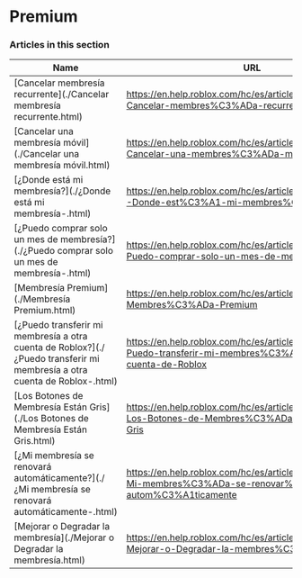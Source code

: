 # Premium  
### Articles in this section
Name|URL
-|-
[Cancelar membresía recurrente](./Cancelar membresía recurrente.html) |https://en.help.roblox.com/hc/es/articles/203312540-Cancelar-membres%C3%ADa-recurrente
[Cancelar una membresía móvil](./Cancelar una membresía móvil.html) |https://en.help.roblox.com/hc/es/articles/360029312472-Cancelar-una-membres%C3%ADa-m%C3%B3vil
[¿Donde está mi membresía?](./¿Donde está mi membresía-.html) |https://en.help.roblox.com/hc/es/articles/360029482412--Donde-est%C3%A1-mi-membres%C3%ADa
[¿Puedo comprar solo un mes de membresía?](./¿Puedo comprar solo un mes de membresía-.html) |https://en.help.roblox.com/hc/es/articles/203312780--Puedo-comprar-solo-un-mes-de-membres%C3%ADa
[Membresía Premium](./Membresía Premium.html) |https://en.help.roblox.com/hc/es/articles/360024256251-Membres%C3%ADa-Premium
[¿Puedo transferir mi membresía a otra cuenta de Roblox?](./¿Puedo transferir mi membresía a otra cuenta de Roblox-.html) |https://en.help.roblox.com/hc/es/articles/203312640--Puedo-transferir-mi-membres%C3%ADa-a-otra-cuenta-de-Roblox
[Los Botones de Membresía Están Gris](./Los Botones de Membresía Están Gris.html) |https://en.help.roblox.com/hc/es/articles/203312690-Los-Botones-de-Membres%C3%ADa-Est%C3%A1n-Gris
[¿Mi membresía se renovará automáticamente?](./¿Mi membresía se renovará automáticamente-.html) |https://en.help.roblox.com/hc/es/articles/203312630--Mi-membres%C3%ADa-se-renovar%C3%A1-autom%C3%A1ticamente
[Mejorar o Degradar la membresía](./Mejorar o Degradar la membresía.html) |https://en.help.roblox.com/hc/es/articles/203312750-Mejorar-o-Degradar-la-membres%C3%ADa